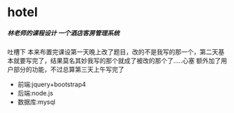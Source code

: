 # hotel
##### 林老师的课程设计 一个酒店客房管理系统
吐槽下 本来布置完课设第一天晚上改了题目，改的不是我写的那一个，第二天基本就要写完了，结果莫名其妙我写的那个就成了被改的那个了.....心塞
额外加了用户部分的功能，不过总算第三天上午写完了  
- 前端:jquery+bootstrap4  
- 后端:node.js  
- 数据库:mysql  

